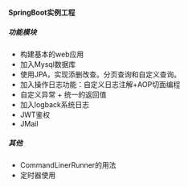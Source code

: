 #### SpringBoot实例工程

##### 功能模块
* 构建基本的web应用
* 加入Mysql数据库
* 使用JPA，实现添删改查。分页查询和自定义查询。
* 加入操作日志功能：自定义日志注解+AOP切面编程
* 自定义异常 + 统一的返回值
* 加入logback系统日志
* JWT鉴权
* JMail



##### 其他
* CommandLinerRunner的用法
* 定时器使用



